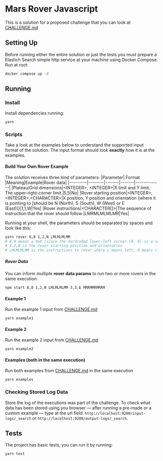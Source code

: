 # Mars Rover Javascript

This is a solution for a proposed challenge that you can look at [CHALLENGE.md](CHALLENGE.md)

## Setting Up

Before running either the entire solution or just the tests you must prepare a Elastich Search simple http service at your machine using Docker Compose. Run at root: 
```sh
docker compose up -d
```

## Running

### Install

Install dependencies running:
```sh
yarn
```

### Scripts

Take a look at the examples below to understand the supported input format of the solution. The input format should look __exactly__ how it is at the examples.

####  Build Your Own Rover Example
The solution receives three kind of parameters:
 |Parameter| Format |Meaning|Example|Rover data|
 |---------|--------|-------|-------|-------------|
 |Plateau/Grid dimensions|\<INTEGER\>, \<INTEGER\>|X limit and Y limit. The upper-right-corner limit.|5,5|No|
 |Rover starting position|\<INTEGER\>,\<INTEGER\>,\<CHARACTER\>|X position, Y position and orientation {where it is pointing to [should be N (North), S (South), W (West) or E (East)]}|1,1,W|Yes|
 |Rover instructions|\<CHARACTER[]\>|The sequence of instruction that the rover should follow |LMRMLMLMLMR|Yes|

Running at your shell, the parameters should be separated by spaces and look like this:

```sh
yarn rover 8,8 1,2,N LMLMLMLMM
# 8,8 means a 9x9 [since the hardcoded lower-left corner (0, 0) is a valid position]
# 1,2,N is the rover starting position and orientation
# LMLMLMLMM is the instructions to rover where L means left, R means right and M means move
```

##### Rover Data

You can inform multiple __rover data params__ to run two or more rovers in the same execution:

```sh
npm start 8,8 1,2,N LMLMLMLMM 3,3,E MRRMMRMRRM
``````

#### Example 1

Run the example 1 input from [CHALLENGE.md](CHALLENGE.md)

```sh
yarn example1
```

#### Example 2

Run the example 2 input from [CHALLENGE.md](CHALLENGE.md)

```sh
yarn example2
```

#### Examples (both in the same execution)

Run both examples from [CHALLENGE.md](CHALLENGE.md) in the same execution

```sh
yarn examples
```

### Checking Stored Log Data

Store the log of the executions was part of the challenge. To check what data has been stored using you browser — after running a pre-made or a custom example — type at the url field: `http://localhost:9200/input-logs/_search` or `http://localhost:9200/output-logs/_search`.

## Tests

The project has basic tests, you can run it by running:

```sh
yarn test
```

